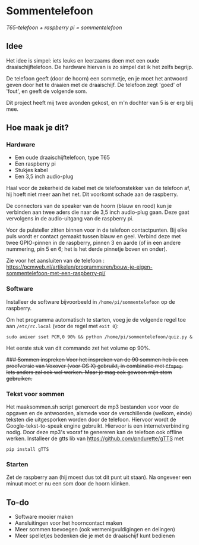 # Sommentelefoon
*T65-telefoon + raspberry pi = sommentelefoon*

## Idee
Het idee is simpel: iets leuks en leerzaams doen met een oude draaischijftelefoon. De hardware hiervan is zo simpel dat ik het zelfs begrijp.

De telefoon geeft (door de hoorn) een sommetje, en je moet het antwoord geven door het te draaien met de draaischijf. De telefoon zegt 'goed' of 'fout', en geeft de volgende som.

Dit project heeft mij twee avonden gekost, en m'n dochter van 5 is er erg blij mee.

## Hoe maak je dit?

### Hardware
* Een oude draaischijftelefoon, type T65
* Een raspberry pi
* Stukjes kabel
* Een 3,5 inch audio-plug

Haal voor de zekerheid de kabel met de telefoonstekker van de telefoon af, hij hoeft niet meer aan het net. Dit voorkomt schade aan de raspberry.

De connectors van de speaker van de hoorn (blauw en rood) kun je verbinden aan twee aders die naar de 3,5  inch audio-plug gaan. Deze gaat vervolgens in de audio-uitgang van de raspberry pi.

Voor de pulsteller zitten binnen voor in de telefoon contactpunten. Bij elke puls wordt er contact gemaakt tussen blauw en geel. Verbind deze met twee GPIO-pinnen in de raspberry, pinnen 3 en aarde (of in een andere nummering, pin 5 en 6; het is het derde pinnetje boven en onder).

Zie voor het aansluiten van de telefoon : https://pcmweb.nl/artikelen/programmeren/bouw-je-eigen-sommentelefoon-met-een-raspberry-pi/

### Software
Installeer de software bijvoorbeeld in `/home/pi/sommentelefoon` op de raspberry.

Om het programma automatisch te starten, voeg je de volgende regel toe aan `/etc/rc.local` (voor de regel met `exit 0`):

```
sudo amixer sset PCM,0 90% && python /home/pi/sommentelefoon/quiz.py &
```

Het eerste stuk van dit commando zet het volume op 90%.

<del>### Sommen inspreken
Voor het inspreken van de 90 sommen heb ik een proefversie van Voxover (voor OS X) gebruikt, in combinatie met `ffmpeg`. Iets anders zal ook wel werken. Maar je mag ook gewoon mijn stem gebruiken.</del>
### Tekst voor sommen 
Het maaksommen.sh script genereert de mp3 bestanden voor voor de opgaven en de antwoorden, alsmede voor de verschillende (welkom, einde) teksten die uitgesporken worden door de telefoon. Hiervoor wordt de Google-tekst-to-speak engine gebruikt. Hiervoor is een internetverbinding nodig. Door deze mp3's vooraf te genereren kan de telefoon ook offline werken. Installeer de gtts lib van https://github.com/pndurette/gTTS met 
```
pip install gTTS
```

### Starten
Zet de raspberry aan (hij moest dus tot dit punt uit staan). Na ongeveer een minuut moet er nu een som door de hoorn klinken.

## To-do
* Software mooier maken
* Aansluitingen voor het hoorncontact maken
* Meer sommen toevoegen (ook vermenigvuldigingen en delingen)
* Meer spelletjes bedenken die je met de draaischijf kunt bedienen
